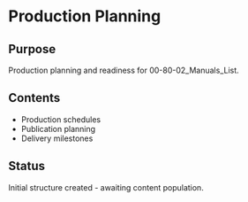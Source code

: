 # Production Planning

## Purpose
Production planning and readiness for 00-80-02_Manuals_List.

## Contents
- Production schedules
- Publication planning
- Delivery milestones

## Status
Initial structure created - awaiting content population.
